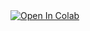 <a href="https://colab.research.google.com/github/Udomsak-Putthasri/BADS7105-CRM-Analytics/blob/main/Homework%2001%20-%20Analysis%20of%20Customer%20Behaviours/HW01_Costomer_Behaviors.ipynb">
  <img src="https://colab.research.google.com/assets/colab-badge.svg" alt="Open In Colab"/>
</a>
